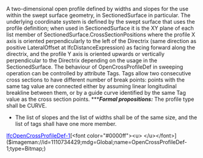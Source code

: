 A two-dimensional open profile defined by widths and slopes for the use within the swept surface geometry, in SectionedSurface in particular. The underlying coordinate system is defined by the swept surface that uses the profile definition; when used in SectionedSurface it is the XY plane of each list member of SectionedSurface.CrossSectionPositions where the profile X axis is oriented perpendicularly to the left of the Directrix (same direction as positive LateralOffset at IfcDistanceExpression) as facing forward along the directrix, and the profile Y axis is oriented upwards or vertically perpendicular to the Directrix depending on the usage in the SectionedSurface.
The behaviour of OpenCrossProfileDef in sweeping operation can be controlled by attribute Tags. Tags allow two consecutive cross sections to have different number of break points: points with the same tag value are connected either by assuming linear longitudinal breakline between them, or by a guide curve identified by the same Tag value as the cross section points.
******Formal propositions:*** The profile type shall be CURVE.
* The list of slopes and the list of widths shall be of the same size, and the list of tags shall have one more member.

[<font color="#0000ff"><u>IfcOpenCrossProfileDef-1</u></font>]($imageman://id=1364904450;mdg=Global;name=IfcOpenCrossProfileDef-1;type=Bitmap;)[<font color="#0000ff"><u> </u></font>]($imageman://id=1110734429;mdg=Global;name=OpenCrossProfileDef-1;type=Bitmap;)
